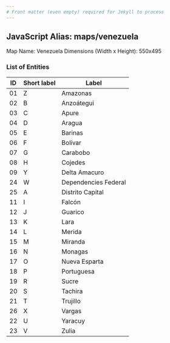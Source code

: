 ```yaml
---
# Front matter (even empty) required for Jekyll to process
---
```


## JavaScript Alias: maps/venezuela

Map Name: Venezuela
Dimensions (Width x Height): 550x495





### List of Entities

ID | Short label | Label
---|---|---|
01|Z|Amazonas
02|B|Anzoátegui
03|C|Apure
04|D|Aragua
05|E|Barinas
06|F|Bolívar
07|G|Carabobo
08|H|Cojedes
09|Y|Delta Amacuro
24|W|Dependencies Federal
25|A|Distrito Capital
11|I|Falcón
12|J|Guarico
13|K|Lara
14|L|Merida
15|M|Miranda
16|N|Monagas
17|O|Nueva Esparta
18|P|Portuguesa
19|R|Sucre
20|S|Tachira
21|T|Trujillo
26|X|Vargas
22|U|Yaracuy
23|V|Zulia

